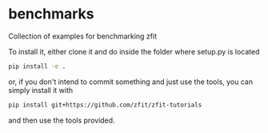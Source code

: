 # benchmarks
Collection of examples for benchmarking zfit

To install it, either clone it and do inside the folder where setup.py is located

```bash
pip install -e .
```

or, if you don't intend to commit something and just use the tools, you can simply install it with

```bash
pip install git+https://github.com/zfit/zfit-tutorials
```

and then use the tools provided.
